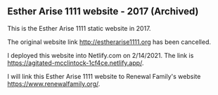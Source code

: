 ## Esther Arise 1111 website - 2017 (Archived) 
This is the Esther Arise 1111 static website in 2017.

The original website link http://estherarise1111.org has been cancelled. 

I deployed this website into Netlify.com on 2/14/2021. 
The link is https://agitated-mcclintock-1cf4ce.netlify.app/.

I will link this Esther Arise 1111 website to Renewal Family's website https://www.renewalfamily.org/.

